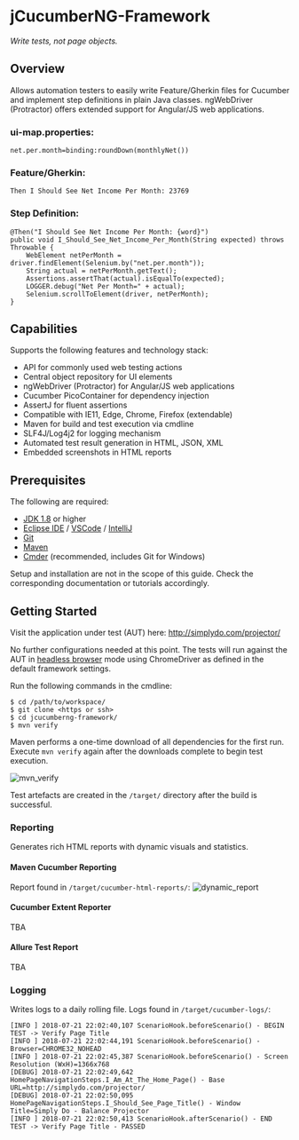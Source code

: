 # jCucumberNG-Framework
_Write tests, not page objects._

## Overview
Allows automation testers to easily write Feature/Gherkin files for Cucumber and implement step definitions in plain Java classes. ngWebDriver (Protractor) offers extended support for Angular/JS web applications.

### ui-map.properties:
~~~
net.per.month=binding:roundDown(monthlyNet())
~~~

### Feature/Gherkin:
~~~
Then I Should See Net Income Per Month: 23769
~~~

### Step Definition:
~~~
@Then("I Should See Net Income Per Month: {word}")
public void I_Should_See_Net_Income_Per_Month(String expected) throws Throwable {
    WebElement netPerMonth = driver.findElement(Selenium.by("net.per.month"));
    String actual = netPerMonth.getText();
    Assertions.assertThat(actual).isEqualTo(expected);
    LOGGER.debug("Net Per Month=" + actual);
    Selenium.scrollToElement(driver, netPerMonth);
}
~~~

## Capabilities
Supports the following features and technology stack:
- API for commonly used web testing actions
- Central object repository for UI elements
- ngWebDriver (Protractor) for Angular/JS web applications
- Cucumber PicoContainer for dependency injection
- AssertJ for fluent assertions
- Compatible with IE11, Edge, Chrome, Firefox (extendable)
- Maven for build and test execution via cmdline
- SLF4J/Log4j2 for logging mechanism
- Automated test result generation in HTML, JSON, XML
- Embedded screenshots in HTML reports

## Prerequisites
The following are required:
- [JDK 1.8](http://www.oracle.com/technetwork/java/javase/downloads/jdk8-downloads-2133151.html) or higher
- [Eclipse IDE](http://www.eclipse.org/downloads/eclipse-packages/) / [VSCode](https://code.visualstudio.com/download) / [IntelliJ](https://www.jetbrains.com/idea/download/#section=windows)
- [Git](https://git-scm.com/downloads)
- [Maven](https://maven.apache.org/download.cgi)
- [Cmder](http://cmder.net/) (recommended, includes Git for Windows)

Setup and installation are not in the scope of this guide. Check the corresponding documentation or tutorials accordingly.

## Getting Started
Visit the application under test (AUT) here: http://simplydo.com/projector/

No further configurations needed at this point. The tests will run against the AUT in [headless browser](https://en.wikipedia.org/wiki/Headless_browser) mode using ChromeDriver as defined in the default framework settings.

Run the following commands in the cmdline:
~~~
$ cd /path/to/workspace/
$ git clone <https or ssh>
$ cd jcucumberng-framework/
$ mvn verify
~~~

Maven performs a one-time download of all dependencies for the first run. Execute `mvn verify` again after the downloads complete to begin test execution.

![mvn_verify](https://user-images.githubusercontent.com/28589393/43071460-79da3de6-8ea5-11e8-9935-a6afc02d62d8.gif)

Test artefacts are created in the `/target/` directory after the build is successful.

### Reporting
Generates rich HTML reports with dynamic visuals and statistics.

#### Maven Cucumber Reporting
Report found in `/target/cucumber-html-reports/`:
![dynamic_report](https://user-images.githubusercontent.com/28589393/43090686-acbd9c00-8eda-11e8-9c08-d74c1a86e03b.gif)

#### Cucumber Extent Reporter
TBA

#### Allure Test Report
TBA

### Logging
Writes logs to a daily rolling file. Logs found in `/target/cucumber-logs/`:
~~~
[INFO ] 2018-07-21 22:02:40,107 ScenarioHook.beforeScenario() - BEGIN TEST -> Verify Page Title
[INFO ] 2018-07-21 22:02:44,191 ScenarioHook.beforeScenario() - Browser=CHROME32_NOHEAD
[INFO ] 2018-07-21 22:02:45,387 ScenarioHook.beforeScenario() - Screen Resolution (WxH)=1366x768
[DEBUG] 2018-07-21 22:02:49,642 HomePageNavigationSteps.I_Am_At_The_Home_Page() - Base URL=http://simplydo.com/projector/
[DEBUG] 2018-07-21 22:02:50,095 HomePageNavigationSteps.I_Should_See_Page_Title() - Window Title=Simply Do - Balance Projector
[INFO ] 2018-07-21 22:02:50,413 ScenarioHook.afterScenario() - END TEST -> Verify Page Title - PASSED
~~~